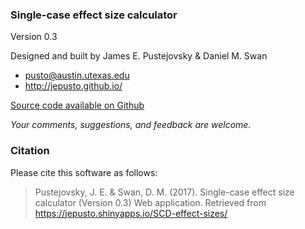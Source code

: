 ### Single-case effect size calculator

Version 0.3

Designed and built by James E. Pustejovsky & Daniel M. Swan

-   <pusto@austin.utexas.edu>
-   <http://jepusto.github.io/>

[Source code available on
Github](https://github.com/jepusto/SingleCaseES)

*Your comments, suggestions, and feedback are welcome.*

### Citation

Please cite this software as follows:

> Pustejovsky, J. E. & Swan, D. M. (2017). Single-case effect size calculator (Version
> 0.3) Web application. Retrieved from
> <https://jepusto.shinyapps.io/SCD-effect-sizes/>
